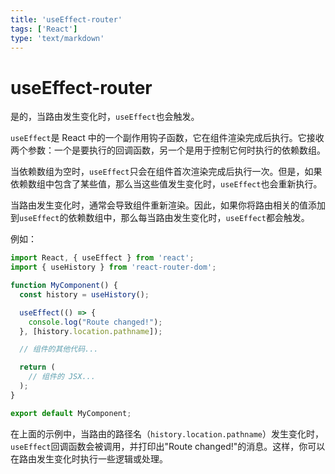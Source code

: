 ```yaml
---
title: 'useEffect-router'
tags: ['React']
type: 'text/markdown'
---
```


# useEffect-router

是的，当路由发生变化时，`useEffect`也会触发。

`useEffect`是 React 中的一个副作用钩子函数，它在组件渲染完成后执行。它接收两个参数：一个是要执行的回调函数，另一个是用于控制它何时执行的依赖数组。

当依赖数组为空时，`useEffect`只会在组件首次渲染完成后执行一次。但是，如果依赖数组中包含了某些值，那么当这些值发生变化时，`useEffect`也会重新执行。

当路由发生变化时，通常会导致组件重新渲染。因此，如果你将路由相关的值添加到`useEffect`的依赖数组中，那么每当路由发生变化时，`useEffect`都会触发。

例如：

```jsx
import React, { useEffect } from 'react';
import { useHistory } from 'react-router-dom';

function MyComponent() {
  const history = useHistory();

  useEffect(() => {
    console.log("Route changed!");
  }, [history.location.pathname]);

  // 组件的其他代码...

  return (
    // 组件的 JSX...
  );
}

export default MyComponent;
```

在上面的示例中，当路由的路径名（`history.location.pathname`）发生变化时，`useEffect`回调函数会被调用，并打印出"Route changed!"的消息。这样，你可以在路由发生变化时执行一些逻辑或处理。
